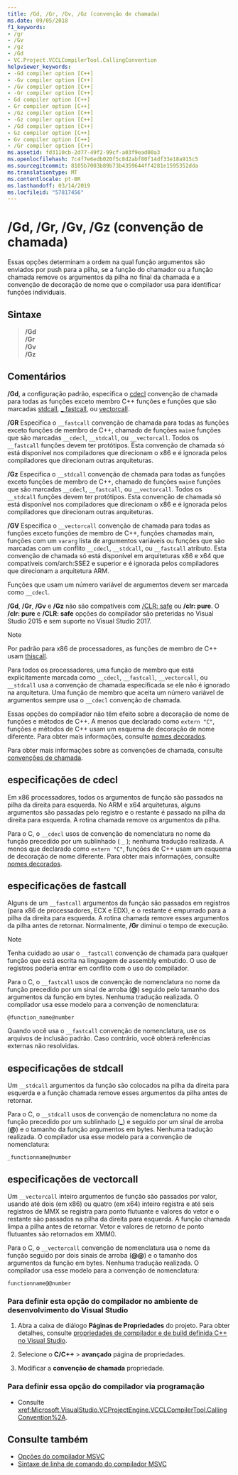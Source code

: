 ```yaml
---
title: /Gd, /Gr, /Gv, /Gz (convenção de chamada)
ms.date: 09/05/2018
f1_keywords:
- /gr
- /Gv
- /gz
- /Gd
- VC.Project.VCCLCompilerTool.CallingConvention
helpviewer_keywords:
- -Gd compiler option [C++]
- -Gv compiler option [C++]
- /Gv compiler option [C++]
- -Gr compiler option [C++]
- Gd compiler option [C++]
- Gr compiler option [C++]
- /Gz compiler option [C++]
- -Gz compiler option [C++]
- /Gd compiler option [C++]
- Gz compiler option [C++]
- Gv compiler option [C++]
- /Gr compiler option [C++]
ms.assetid: fd3110cb-2d77-49f2-99cf-a03f9ead00a3
ms.openlocfilehash: 7c4f7e6edb020f5c8d2abf80f14df33e18a915c5
ms.sourcegitcommit: 8105b7003b89b73b4359644ff4281e1595352dda
ms.translationtype: MT
ms.contentlocale: pt-BR
ms.lasthandoff: 03/14/2019
ms.locfileid: "57817456"
---
```

# <a name="gd-gr-gv-gz-calling-convention"></a>/Gd, /Gr, /Gv, /Gz (convenção de chamada)

Essas opções determinam a ordem na qual função argumentos são enviados por push para a pilha, se a função do chamador ou a função chamada remove os argumentos da pilha no final da chamada e a convenção de decoração de nome que o compilador usa para identificar funções individuais.

## <a name="syntax"></a>Sintaxe

> **/Gd**<br/>
> **/Gr**<br/>
> **/Gv**<br/>
> **/Gz**<br/>

## <a name="remarks"></a>Comentários

**/Gd**, a configuração padrão, especifica o [cdecl](../../cpp/cdecl.md) convenção de chamada para todas as funções exceto membro C++ funções e funções que são marcadas [stdcall](../../cpp/stdcall.md), [_ fastcall](../../cpp/fastcall.md), ou [vectorcall](../../cpp/vectorcall.md).

**/GR** Especifica o `__fastcall` convenção de chamada para todas as funções exceto funções de membro de C++, chamado de funções `main`e funções que são marcadas `__cdecl`, `__stdcall`, ou `__vectorcall`. Todos os `__fastcall` funções devem ter protótipos. Esta convenção de chamada só está disponível nos compiladores que direcionam o x86 e é ignorada pelos compiladores que direcionam outras arquiteturas.

**/Gz** Especifica o `__stdcall` convenção de chamada para todas as funções exceto funções de membro de C++, chamado de funções `main`e funções que são marcadas `__cdecl`, `__fastcall`, ou `__vectorcall`. Todos os `__stdcall` funções devem ter protótipos. Esta convenção de chamada só está disponível nos compiladores que direcionam o x86 e é ignorada pelos compiladores que direcionam outras arquiteturas.

**/GV** Especifica o `__vectorcall` convenção de chamada para todas as funções exceto funções de membro de C++, funções chamadas main, funções com um `vararg` lista de argumentos variáveis ou funções que são marcadas com um conflito `__cdecl`, `__stdcall`, ou `__fastcall` atributo. Esta convenção de chamada só está disponível em arquiteturas x86 e x64 que compatíveis com/arch:SSE2 e superior e é ignorada pelos compiladores que direcionam a arquitetura ARM.

Funções que usam um número variável de argumentos devem ser marcada como `__cdecl`.

**/Gd**, **/Gr**, **/Gv** e **/Gz** não são compatíveis com [/CLR: safe](clr-common-language-runtime-compilation.md) ou **/clr: pure**. O **/clr: pure** e **/CLR: safe** opções do compilador são preteridas no Visual Studio 2015 e sem suporte no Visual Studio 2017.

> [!NOTE]
> Por padrão para x86 de processadores, as funções de membro de C++ usam [thiscall](../../cpp/thiscall.md).

Para todos os processadores, uma função de membro que está explicitamente marcada como `__cdecl`, `__fastcall`, `__vectorcall`, ou `__stdcall` usa a convenção de chamada especificada se ele não é ignorado na arquitetura. Uma função de membro que aceita um número variável de argumentos sempre usa o `__cdecl` convenção de chamada.

Essas opções do compilador não têm efeito sobre a decoração de nome de funções e métodos de C++. A menos que declarado como `extern "C"`, funções e métodos de C++ usam um esquema de decoração de nome diferente. Para obter mais informações, consulte [nomes decorados](decorated-names.md).

Para obter mais informações sobre as convenções de chamada, consulte [convenções de chamada](../../cpp/calling-conventions.md).

## <a name="cdecl-specifics"></a>especificações de cdecl

Em x86 processadores, todos os argumentos de função são passados na pilha da direita para esquerda. No ARM e x64 arquiteturas, alguns argumentos são passadas pelo registro e o restante é passado na pilha da direita para esquerda. A rotina chamada remove os argumentos da pilha.

Para o C, o `__cdecl` usos de convenção de nomenclatura no nome da função precedido por um sublinhado ( `_` ); nenhuma tradução realizada. A menos que declarado como `extern "C"`, funções de C++ usam um esquema de decoração de nome diferente. Para obter mais informações, consulte [nomes decorados](decorated-names.md).

## <a name="fastcall-specifics"></a>especificações de fastcall

Alguns de um `__fastcall` argumentos da função são passados em registros (para x86 de processadores, ECX e EDX), e o restante é empurrado para a pilha da direita para esquerda. A rotina chamada remove esses argumentos da pilha antes de retornar. Normalmente, **/Gr** diminui o tempo de execução.

> [!NOTE]
> Tenha cuidado ao usar o `__fastcall` convenção de chamada para qualquer função que está escrita na linguagem de assembly embutido. O uso de registros poderia entrar em conflito com o uso do compilador.

Para o C, o `__fastcall` usos de convenção de nomenclatura no nome da função precedido por um sinal de arroba (**\@**) seguido pelo tamanho dos argumentos da função em bytes. Nenhuma tradução realizada. O compilador usa esse modelo para a convenção de nomenclatura:

`@function_name@number`

Quando você usa o `__fastcall` convenção de nomenclatura, use os arquivos de inclusão padrão. Caso contrário, você obterá referências externas não resolvidas.

## <a name="stdcall-specifics"></a>especificações de stdcall

Um `__stdcall` argumentos da função são colocados na pilha da direita para esquerda e a função chamada remove esses argumentos da pilha antes de retornar.

Para o C, o `__stdcall` usos de convenção de nomenclatura no nome da função precedido por um sublinhado (**\_**) e seguido por um sinal de arroba (**\@**) e o tamanho da função argumentos em bytes. Nenhuma tradução realizada. O compilador usa esse modelo para a convenção de nomenclatura:

`_functionname@number`

## <a name="vectorcall-specifics"></a>especificações de vectorcall

Um `__vectorcall` inteiro argumentos de função são passados por valor, usando até dois (em x86) ou quatro (em x64) inteiro registra e até seis registros de MMX se registra para ponto flutuante e valores do vetor e o restante são passados na pilha da direita para esquerda. A função chamada limpa a pilha antes de retornar. Vetor e valores de retorno de ponto flutuantes são retornados em XMM0.

Para o C, o `__vectorcall` convenção de nomenclatura usa o nome da função seguido por dois sinais de arroba (**\@\@**) e o tamanho dos argumentos da função em bytes. Nenhuma tradução realizada. O compilador usa esse modelo para a convenção de nomenclatura:

`functionname@@number`

### <a name="to-set-this-compiler-option-in-the-visual-studio-development-environment"></a>Para definir esta opção do compilador no ambiente de desenvolvimento do Visual Studio

1. Abra a caixa de diálogo **Páginas de Propriedades** do projeto. Para obter detalhes, consulte [propriedades de compilador e de build definida C++ no Visual Studio](../working-with-project-properties.md).

1. Selecione o **C/C++** > **avançado** página de propriedades.

1. Modificar a **convenção de chamada** propriedade.

### <a name="to-set-this-compiler-option-programmatically"></a>Para definir essa opção do compilador via programação

- Consulte <xref:Microsoft.VisualStudio.VCProjectEngine.VCCLCompilerTool.CallingConvention%2A>.

## <a name="see-also"></a>Consulte também

- [Opções do compilador MSVC](compiler-options.md)
- [Sintaxe de linha de comando do compilador MSVC](compiler-command-line-syntax.md)
